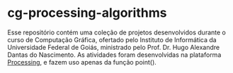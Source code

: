 # cg-processing-algorithms

Esse repositório contém uma coleção de projetos desenvolvidos durante o curso de Computação Gráfica, ofertado pelo Instituto de Informática da Universidade Federal de Goiás, ministrado pelo Prof. Dr. Hugo Alexandre Dantas do Nascimento. As atividades foram desenvolvidas na plataforma [Processing](https://processing.org/), e fazem uso apenas da função point().
